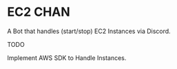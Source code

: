 # EC2 CHAN
A Bot that handles (start/stop) EC2 Instances via Discord.

TODO

Implement AWS SDK to Handle Instances.
